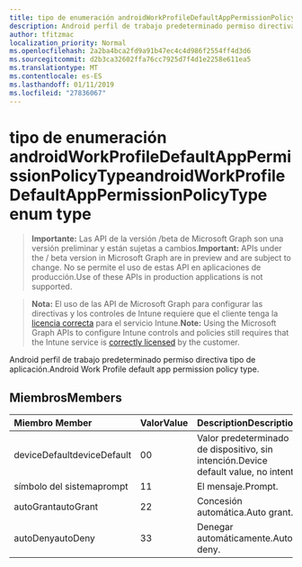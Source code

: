 ```yaml
---
title: tipo de enumeración androidWorkProfileDefaultAppPermissionPolicyType
description: Android perfil de trabajo predeterminado permiso directiva tipo de aplicación.
author: tfitzmac
localization_priority: Normal
ms.openlocfilehash: 2a2ba4bca2fd9a91b47ec4c4d986f2554ff4d3d6
ms.sourcegitcommit: d2b3ca32602ffa76cc7925d7f4d1e2258e611ea5
ms.translationtype: MT
ms.contentlocale: es-ES
ms.lasthandoff: 01/11/2019
ms.locfileid: "27836067"
---
```

# <a name="androidworkprofiledefaultapppermissionpolicytype-enum-type"></a><span data-ttu-id="b99fb-103">tipo de enumeración androidWorkProfileDefaultAppPermissionPolicyType</span><span class="sxs-lookup"><span data-stu-id="b99fb-103">androidWorkProfileDefaultAppPermissionPolicyType enum type</span></span>

> <span data-ttu-id="b99fb-104">**Importante:** Las API de la versión /beta de Microsoft Graph son una versión preliminar y están sujetas a cambios.</span><span class="sxs-lookup"><span data-stu-id="b99fb-104">**Important:** APIs under the / beta version in Microsoft Graph are in preview and are subject to change.</span></span> <span data-ttu-id="b99fb-105">No se permite el uso de estas API en aplicaciones de producción.</span><span class="sxs-lookup"><span data-stu-id="b99fb-105">Use of these APIs in production applications is not supported.</span></span>

> <span data-ttu-id="b99fb-106">**Nota:** El uso de las API de Microsoft Graph para configurar las directivas y los controles de Intune requiere que el cliente tenga la [licencia correcta](https://go.microsoft.com/fwlink/?linkid=839381) para el servicio Intune.</span><span class="sxs-lookup"><span data-stu-id="b99fb-106">**Note:** Using the Microsoft Graph APIs to configure Intune controls and policies still requires that the Intune service is [correctly licensed](https://go.microsoft.com/fwlink/?linkid=839381) by the customer.</span></span>

<span data-ttu-id="b99fb-107">Android perfil de trabajo predeterminado permiso directiva tipo de aplicación.</span><span class="sxs-lookup"><span data-stu-id="b99fb-107">Android Work Profile default app permission policy type.</span></span>
## <a name="members"></a><span data-ttu-id="b99fb-108">Miembros</span><span class="sxs-lookup"><span data-stu-id="b99fb-108">Members</span></span>
|<span data-ttu-id="b99fb-109">Miembro	</span><span class="sxs-lookup"><span data-stu-id="b99fb-109">Member</span></span>|<span data-ttu-id="b99fb-110">Valor</span><span class="sxs-lookup"><span data-stu-id="b99fb-110">Value</span></span>|<span data-ttu-id="b99fb-111">Description</span><span class="sxs-lookup"><span data-stu-id="b99fb-111">Description</span></span>|
|:---|:---|:---|
|<span data-ttu-id="b99fb-112">deviceDefault</span><span class="sxs-lookup"><span data-stu-id="b99fb-112">deviceDefault</span></span>|<span data-ttu-id="b99fb-113">0</span><span class="sxs-lookup"><span data-stu-id="b99fb-113">0</span></span>|<span data-ttu-id="b99fb-114">Valor predeterminado de dispositivo, sin intención.</span><span class="sxs-lookup"><span data-stu-id="b99fb-114">Device default value, no intent.</span></span>|
|<span data-ttu-id="b99fb-115">símbolo del sistema</span><span class="sxs-lookup"><span data-stu-id="b99fb-115">prompt</span></span>|<span data-ttu-id="b99fb-116">1</span><span class="sxs-lookup"><span data-stu-id="b99fb-116">1</span></span>|<span data-ttu-id="b99fb-117">El mensaje.</span><span class="sxs-lookup"><span data-stu-id="b99fb-117">Prompt.</span></span>|
|<span data-ttu-id="b99fb-118">autoGrant</span><span class="sxs-lookup"><span data-stu-id="b99fb-118">autoGrant</span></span>|<span data-ttu-id="b99fb-119">2</span><span class="sxs-lookup"><span data-stu-id="b99fb-119">2</span></span>|<span data-ttu-id="b99fb-120">Concesión automática.</span><span class="sxs-lookup"><span data-stu-id="b99fb-120">Auto grant.</span></span>|
|<span data-ttu-id="b99fb-121">autoDeny</span><span class="sxs-lookup"><span data-stu-id="b99fb-121">autoDeny</span></span>|<span data-ttu-id="b99fb-122">3</span><span class="sxs-lookup"><span data-stu-id="b99fb-122">3</span></span>|<span data-ttu-id="b99fb-123">Denegar automáticamente.</span><span class="sxs-lookup"><span data-stu-id="b99fb-123">Auto deny.</span></span>|





